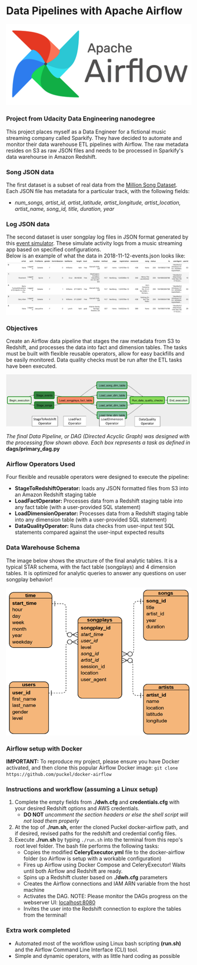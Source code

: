 # Data Pipelines with Apache Airflow
<p align="center">
  <img src="images/airflow-logo2.png">
</p>

### Project from Udacity Data Engineering nanodegree
This project places myself as a Data Engineer for a fictional music streaming company called Sparkify. 
They have decided to automate and monitor their data warehouse ETL pipelines with Airflow.
The raw metadata resides on S3 as raw JSON files and needs to be processed in Sparkify's data warehourse in Amazon Redshift.

### Song JSON data 
The first dataset is a subset of real data from the [Million Song Dataset](http://millionsongdataset.com/).  
Each JSON file has metadata for a particular track, with the following fields:
- *num_songs, artist_id, artist_latitude, artist_longitude, artist_location, artist_name, song_id, title, duration, year*

### Log JSON data  
The second dataset is user songplay log files in JSON format generated by this [event simulator](https://github.com/Interana/eventsim). 
These simulate activity logs from a music streaming app based on specified configurations.  
Below is an example of what the data in 2018-11-12-events.json looks like:  
<img src="images/log-data.PNG">  

### Objectives
Create an Airflow data pipeline that stages the raw metadata from S3 to Redshift, and processes the data into fact and dimension tables. 
The tasks must be built with flexible reusable operators, allow for easy backfills and be easily monitored. 
Data quality checks must be run after the ETL tasks have been executed. 

<img src="images/project-dag2.png">

*The final Data Pipeline, or DAG (Directed Acyclic Graph) was designed with the processing flow shown above.*
*Each box represents a task as defined in* **dags/primary_dag.py**

### Airflow Operators Used
Four flexible and reusable operators were designed to execute the pipeline:
- **StageToRedshiftOperator:** loads any JSON formatted files from S3 into an Amazon Redshift staging table 
- **LoadFactOperator:** Processes data from a Redshift staging table into any fact table (with a user-provided SQL statement)
- **LoadDimensionOperator:** Processes data from a Redshift staging table into any dimension table (with a user-provided SQL statement)
- **DataQualityOperator:** Runs data checks from user-input test SQL statements compared against the user-input expected results

### Data Warehouse Schema
The image below shows the structure of the final analytic tables. 
It is a typical STAR schema, with the fact table (songplays) and 4 dimension tables. 
It is optimized for analytic queries to answer any questions on user songplay behavior! 

<img src="images/Star_Schema.PNG" width="550" height="400">

### Airflow setup with Docker
**IMPORTANT:** To reproduce my project, please ensure you have Docker activated, and then clone this popular Airflow Docker image:
`git clone https://github.com/puckel/docker-airflow`

### Instructions and workflow (assuming a Linux setup)
1. Complete the empty fields from **./dwh.cfg** and **credentials.cfg** with your desired Redshift options and AWS credentials.
    - **DO NOT** *uncomment the section headers or else the shell script will not load them properly* 
2. At the top of **./run.sh,** enter the cloned Puckel docker-airflow path, and if desired, revised paths for the redshift and credential config files.
3. Execute **./run.sh** by typing `./run.sh` into the terminal from this repo's root level folder. The bash file performs the following tasks:
    - Copies the modified **CeleryExecutor.yml** file to the docker-airflow folder (so Airflow is setup with a workable configuration)
    - Fires up Airflow using Docker Compose and CeleryExecutor! Waits until both Airflow and Redshift are ready.
    - Spins up a Redshift cluster based on **./dwh.cfg** parameters
    - Creates the Airflow connections and IAM ARN variable from the host machine
    - Activates the DAG. NOTE: Please monitor the DAGs progress on the webserver UI: [localhost:8080](http://localhost:8080/)
    - Invites the user into the Redshift connection to explore the tables from the terminal!

### Extra work completed   
- Automated most of the workflow using Linux bash scripting **(run.sh)** and the Airflow Command Line Interface (CLI) tool.
- Simple and dynamic operators, with as little hard coding as possible
